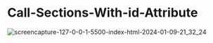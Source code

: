 # Call-Sections-With-id-Attribute

![screencapture-127-0-0-1-5500-index-html-2024-01-09-21_32_24](https://github.com/Krisheditz03/Call-Sections-With-id-Attribute/assets/135522095/1ab0ecd0-7647-4042-98a9-46abeaeca3b8)
